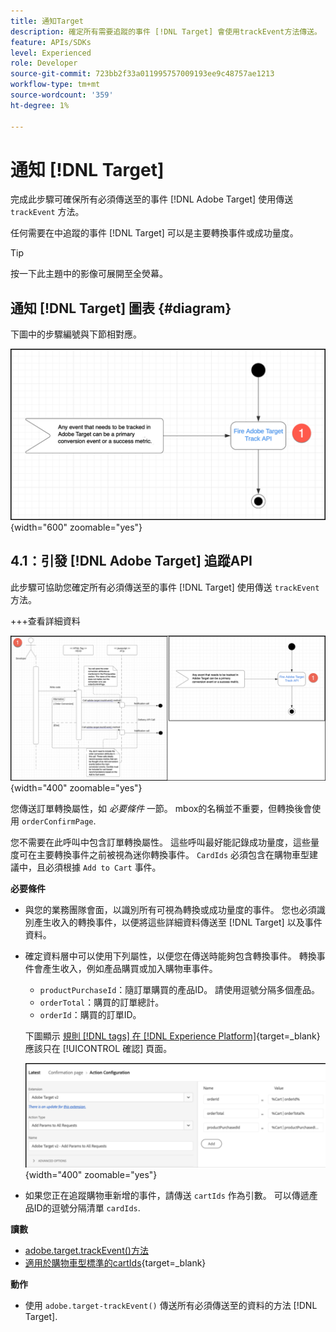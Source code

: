 ```yaml
---
title: 通知Target
description: 確定所有需要追蹤的事件 [!DNL Target] 會使用trackEvent方法傳送。
feature: APIs/SDKs
level: Experienced
role: Developer
source-git-commit: 723bb2f33a011995757009193ee9c48757ae1213
workflow-type: tm+mt
source-wordcount: '359'
ht-degree: 1%

---
```


# 通知 [!DNL Target]

完成此步驟可確保所有必須傳送至的事件 [!DNL Adobe Target] 使用傳送 `trackEvent` 方法。

任何需要在中追蹤的事件 [!DNL Target] 可以是主要轉換事件或成功量度。

>[!TIP]
>
>按一下此主題中的影像可展開至全熒幕。

## 通知 [!DNL Target] 圖表 {#diagram}

下圖中的步驟編號與下節相對應。

![通知Target](/help/dev/patterns/recs-atjs/assets/diagram-notify-target.png){width="600" zoomable="yes"}

## 4.1：引發 [!DNL Adobe Target] 追蹤API

此步驟可協助您確定所有必須傳送至的事件 [!DNL Target] 使用傳送 `trackEvent` 方法。

+++查看詳細資料

![Fire Adobe Target追蹤API圖表](/help/dev/patterns/recs-atjs/assets/fire-adobe-target-track-api-diagram-combined.png){width="400" zoomable="yes"}

您傳送訂單轉換屬性，如 *必要條件* 一節。 mbox的名稱並不重要，但轉換後會使用 `orderConfirmPage`.

您不需要在此呼叫中包含訂單轉換屬性。 這些呼叫最好能記錄成功量度，這些量度可在主要轉換事件之前被視為迷你轉換事件。 `CardIds` 必須包含在購物車型建議中，且必須根據 `Add to Cart` 事件。

**必要條件**

* 與您的業務團隊會面，以識別所有可視為轉換或成功量度的事件。 您也必須識別產生收入的轉換事件，以便將這些詳細資料傳送至 [!DNL Target] 以及事件資料。
* 確定資料層中可以使用下列屬性，以便您在傳送時能夠包含轉換事件。 轉換事件會產生收入，例如產品購買或加入購物車事件。

   * `productPurchaseId`：隨訂單購買的產品ID。 請使用逗號分隔多個產品。
   * `orderTotal`：購買的訂單總計。
   * `orderId`：購買的訂單ID。

  下圖顯示 [規則 [!DNL tags] 在 [!DNL Experience Platform]](https://experienceleague.adobe.com/docs/tags.html){target=_blank} 應該只在 [!UICONTROL 確認] 頁面。

  ![動作設定頁面](/help/dev/patterns/recs-atjs/assets/action-configuration.png){width="400" zoomable="yes"}

* 如果您正在追蹤購物車新增的事件，請傳送 `cartIds` 作為引數。 可以傳遞產品ID的逗號分隔清單 `cardIds`.

**讀數**

* [adobe.target.trackEvent()方法](/help/dev/implement/client-side/atjs/atjs-functions/adobe-target-trackevent.md)
* [適用於購物車型標準的cartIds](https://experienceleague.adobe.com/docs/target/using/recommendations/criteria/base-the-recommendation-on-a-recommendation-key.html?lang=en#cart-based){target=_blank}

**動作**

* 使用 `adobe.target-trackEvent()` 傳送所有必須傳送至的資料的方法 [!DNL Target].







